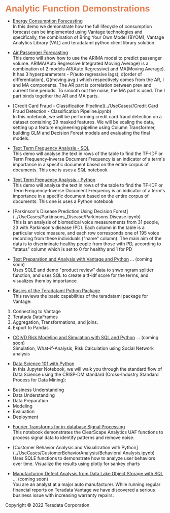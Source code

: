 <b style = 'font-size:28px;font-family:Arial;color:#E37C4D'>Analytic Function Demonstrations</b>
 
* [Energy Consumption Forecasting](../UseCases/Consumption_Forecasting_BYOM/Consumption_Forecasting_BYOM.ipynb)
<br>In this demo we demonstrate how the full lifecycle of consumption forecast can be implemented using Vantage technologies and specifically, the combination of Bring Your Own Model (BYOM), Vantage Analytics Library (VAL) and teradataml python client library solution.</br>
 
* [Air Passenger Forecasting](../UseCases/AirPassengersTimeSeriesForecasting/AirPassengersTimeSeriesForecasting.ipynb)
<br>This demo will show how to use the ARIMA model to predict passenger volume.  ARIMA(Auto Regressive Integrated Moving Average) is a combination of 2 models AR(Auto Regressive) and MA(Moving Average). It has 3 hyperparameters - P(auto regressive lags), d(order of differentiation), Q(moving avg.) which respectively comes from the AR, I and MA components. The AR part is correlation between prev and current time periods. To smooth out the noise, the MA part is used. The I part binds together the AR and MA parts.</br>
 
* [Credit Card Fraud - Classification Pipeline](../UseCases//Credit Card Fraud Detection - Classification Pipeline.ipynb)
<br>In this notebook, we will be performing credit card fraud detection on a dataset containing 29 masked features. We will be scaling the data, setting up a feature engineering pipeline using Column Transformer, building GLM and Decision Forest models and evaluating the final models.</br>
 
* [Text Term Frequency Analysis - SQL](../UseCases/TextProcessing_TF_IDF/TF_IDF_Workflow_SQL.ipynb)
<br>This demo will analyse the text in rows of the table to find the TF-IDF or Term Frequency-Inverse Document Frequency is an indicator of a term's importance in a specific document based on the entire corpus of documents. This one is uses a SQL notebook</br>
 
* [Text Term Frequency Analysis - Python](../UseCases/TextProcessing_TF_IDF/TF_IDF_Workflow.ipynb)
<br>This demo will analyse the text in rows of the table to find the TF-IDF or Term Frequency-Inverse Document Frequency is an indicator of a term's importance in a specific document based on the entire corpus of documents. This one is uses a Python notebook</br>
 
* [Parkinson's Disease Prediction Using Decision Forest](../UseCases/Parkinsons_Disease/Parkinsons Disease.ipynb)
<br>This is an analysis of biomedical voice measurements from 31 people, 23 with Parkinson's disease (PD). Each column in the table is a particular voice measure, and each row corresponds one of 195 voice recording from these individuals ("name" column). The main aim of the data is to discriminate healthy people from those with PD, according to "status" column which is set to 0 for healthy and 1 for PD</br>
 
* [Text Preparation and Analysis with Vantage and Python](#) ... (coming soon)
<br>Uses SQLE and demo "product review" data to shwo ngram splitter function, and uses SQL to create a tf-idf score for the terms, and visualizes them by importance</br>
 
* [Basics of the Teradataml Python Package](../UseCases/Python_Teradataml_Basics/Python_Teradataml_Basics.ipynb)
<br>This reviews the basic capabilities of the teradataml package for Vantage: 
1. Connecting to Vantage 
2. Teratada DataFrames 
3. Aggregation, Transformations, and joins. 
4. Export to Pandas</br>
 
* [COIVD Risk Modeling and Simulation with SQL and Python](#) ... (coming soon)
<br>Simulation, What-if-Analysis, Risk Calculation using Social Network analysis</br>
 
* [Data Science 101 with Python](../UseCases/DataScienceFlow/DataScienceFlow.ipynb)
<br>In this Jupyter Notebook, we will walk you through the standard flow of Data Science using the CRISP-DM standard (Cross-Industry Standard Process for Data Mining):
- Business Understanding
- Data Understanding
- Data Preparation
- Modeling
- Evaluation
- Deployment</br>
 
* [Fourier Transforms for in-database Signal Processing](../UseCases/FourierTransform/FourierTransform.ipynb)
<br>This notebook demonstrates the ClearScape Analytics UAF functions to process signal data to identify patterns and remove noise.</br>
 
* [Customer Behavior Analysis and Visualization with Python](../UseCases/CustomerBehaviorAnalysis/Behavioral Analysis.ipynb)
<br>Uses SQLE functions to demonstrate how to analyze user behaviors over time.  Visualize the results using plotly for sankey charts</br>
 
* [Manufacturing Defect Analysis from Data Lake Object Storage with SQL](#) ... (coming soon)
<br>You are an analyst at a major auto manufacturer. While running regular financial reports on Teradata Vantage we have discovered a serious business issue with increasing warranty repairs:</br>
 

Copyright © 2022 Teradata Corporation
